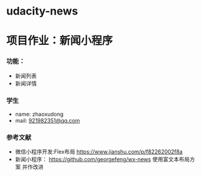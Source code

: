# udacity-news
# 项目作业：新闻小程序

### 功能：
- 新闻列表
- 新闻详情

### 学生
- name: zhaoxudong
- mail: 921982351@qq.com

### 参考文献
- 微信小程序开发:Flex布局 https://www.jianshu.com/p/f82262002f8a
- 新闻小程序： https://github.com/georgefeng/wx-news  使用富文本布局方案 并作改进
